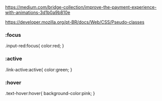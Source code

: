 https://medium.com/bridge-collection/improve-the-payment-experience-with-animations-3d1b0a9b810e


https://developer.mozilla.org/pt-BR/docs/Web/CSS/Pseudo-classes

### :focus

.input-red:focus{
  color:red;
}

### :active

.link-active:active{
  color:green;
}

### :hover

.text-hover:hover{
  background-color:pink;
}





